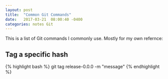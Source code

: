 ```yaml
---
layout: post
title:  "Common Git Commands"
date:   2017-03-21  08:00:40 -0400
categories: notes Git
---
```


This is a list of Git commands I commonly use. Mostly for my own refernce:

Tag a specific hash
----------------------

{% highlight bash %}
git tag release-0.0.0 <hash> -m "message"
{% endhighlight %}

